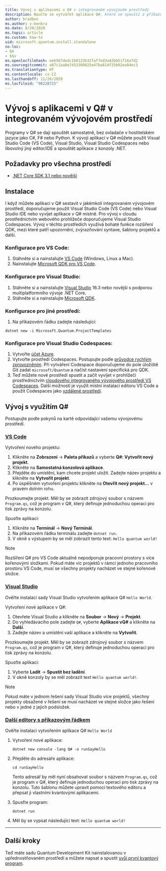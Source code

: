 ```yaml
---
title: Vývoj s aplikacemi v Q# v integrovaném vývojovém prostředí
description: Naučte se vytvářet aplikace Q#, které se spouští z příkazového řádku.
author: bradben
ms.author: v-benbra
ms.date: 8/20/2020
ms.topic: article
ms.custom: how-to
uid: microsoft.quantum.install.standalone
no-loc:
- Q#
- $$v
ms.openlocfilehash: eeb567dedc1b8123b32faf7ed3a42bb51f16a7d2
ms.sourcegitcommit: a87c1aa8e7453360025e47ba614f25b02ea84ec3
ms.translationtype: HT
ms.contentlocale: cs-CZ
ms.lasthandoff: 11/26/2020
ms.locfileid: "96228725"
---
```

# <a name="develop-with-no-locq-applications-in-an-ide"></a>Vývoj s aplikacemi v Q# v integrovaném vývojovém prostředí

Programy v Q# se dají spouštět samostatně, bez ovladače v hostitelském jazyce jako C#, F# nebo Python. K vývoji aplikací v Q# můžete použít Visual Studio Code (VS Code), Visual Studio, Visual Studio Codespaces nebo libovolný jiný editor/IDE a spouštět aplikace z konzoly .NET. 

## <a name="prerequisites-for-all-environments"></a>Požadavky pro všechna prostředí

- [.NET Core SDK 3.1 nebo novější](https://www.microsoft.com/net/download)

## <a name="installation"></a>Instalace

I když můžete aplikaci v Q# sestavit v jakémkoli integrovaném vývojovém prostředí, doporučujeme použít Visual Studio Code (VS Code) nebo Visual Studio IDE nebo vyvíjet aplikace v Q# místně. Pro vývoj v cloudu prostřednictvím webového prohlížeče doporučujeme Visual Studio Codespaces. Vývoj v těchto prostředích využívá bohaté funkce rozšíření QDK, mezi které patří upozornění, zvýrazňování syntaxe, šablony projektů a další. 

### <a name="to-configure-for-vs-code"></a>Konfigurace pro VS Code:

1. Stáhněte si a nainstalujte [VS Code](https://code.visualstudio.com/download) (Windows, Linux a Mac).
2. Nainstalujte [Microsoft QDK pro VS Code](https://marketplace.visualstudio.com/items?itemName=quantum.quantum-devkit-vscode).

### <a name="to-configure-for-visual-studio"></a>Konfigurace pro Visual Studio:

1. Stáhněte si a nainstalujte [Visual Studio](https://visualstudio.microsoft.com/downloads/) 16.3 nebo novější s podporou multiplatformního vývoje .NET Core.
2. Stáhněte si a nainstalujte [Microsoft QDK](https://marketplace.visualstudio.com/items?itemName=quantum.DevKit).

### <a name="to-configure-for-another-environment"></a>Konfigurace pro jiné prostředí: 

1. Na příkazovém řádku zadejte následující:

```dotnetcli
dotnet new -i Microsoft.Quantum.ProjectTemplates
```

### <a name="to-configure-for-visual-studio-codespaces"></a>Konfigurace pro Visual Studio Codespaces:

1. Vytvořte [účet Azure](https://azure.microsoft.com/free/).
2. Vytvořte prostředí Codespaces. Postupujte podle [průvodce rychlým zprovozněním](https://docs.microsoft.com/visualstudio/codespaces/quickstarts/browser). Při vytváření Codespace doporučujeme do pole úložiště Git zadat `microsoft/Quantum` a načíst nastavení specifická pro QDK.
3. Teď můžete nové prostředí spustit a začít vyvíjet v prohlížeči prostřednictvím [cloudového integrovaného vývojového prostředí VS Codespaces](https://online.visualstudio.com/environments). Další možností je využít místní instalaci editoru VS Code a použít Codespaces jako [vzdálené prostředí](https://docs.microsoft.com/visualstudio/online/how-to/vscode).

## <a name="develop-with-no-locq"></a>Vývoj s využitím Q#

Postupujte podle pokynů na kartě odpovídající vašemu vývojovému prostředí.

### <a name="vs-code"></a>[VS Code](#tab/tabid-vscode)

Vytvoření nového projektu:

1. Klikněte na **Zobrazení** -> **Paleta příkazů** a vyberte **Q#: Vytvořit nový projekt**.
2. Klikněte na **Samostatná konzolová aplikace**.
3. Přejděte do umístění, kam chcete projekt uložit. Zadejte název projektu a klikněte na **Vytvořit projekt**.
4. Po úspěšném vytvoření projektu klikněte na **Otevřít nový projekt...** v pravém dolním rohu.

Prozkoumejte projekt. Měl by se zobrazit zdrojový soubor s názvem `Program.qs`, což je program v Q#, který definuje jednoduchou operaci pro tisk zprávy na konzolu.

Spusťte aplikaci:

1. Klikněte na **Terminál** -> **Nový Terminál**.
2. Na příkazovém řádku terminálu zadejte `dotnet run`.
3. V okně s výstupem by se měl zobrazit tento text: `Hello quantum world!`

> [!NOTE]
> Rozšíření Q# pro VS Code aktuálně nepodporuje pracovní prostory s více kořenovými složkami. Pokud máte víc projektů v rámci jednoho pracovního prostoru VS Code, musí se všechny projekty nacházet ve stejné kořenové složce.

### <a name="visual-studio"></a>[Visual Studio](#tab/tabid-vs)

Ověřte instalaci sady Visual Studio vytvořením aplikace Q# `Hello World`.

Vytvoření nové aplikace v Q#:

1. Otevřete Visual Studio a klikněte na **Soubor** -> **Nový** -> **Projekt**.
2. Do vyhledávacího pole zadejte `Q#`, vyberte **Aplikace vQ#** a klikněte na **Další**.
3. Zadejte název a umístění vaší aplikace a klikněte na **Vytvořit**.


Prozkoumejte projekt. Měl by se zobrazit zdrojový soubor s názvem `Program.qs`, což je program v Q#, který definuje jednoduchou operaci pro tisk zprávy na konzolu.

Spusťte aplikaci:

1. Vyberte **Ladit** -> **Spustit bez ladění**.
2. V okně konzoly by se měl zobrazit text `Hello quantum world!`.

> [!NOTE]
> Pokud máte v jednom řešení sady Visual Studio více projektů, všechny projekty obsažené v řešení se musí nacházet ve stejné složce jako řešení nebo v jedné z jejích podsložek.  

### <a name="other-editors-with-the-command-prompt"></a>[Další editory s příkazovým řádkem](#tab/tabid-cmdline)

Ověřte instalaci vytvořením aplikace Q# `Hello World`

1. Vytvoření nové aplikace:

    ```dotnetcli
    dotnet new console -lang Q# -o runSayHello
    ```

1. Přejděte do adresáře aplikace:

    ```dotnetcli
    cd runSayHello
    ```

    Tento adresář by měl nyní obsahovat soubor s názvem `Program.qs`, což je program v Q#, který definuje jednoduchou operaci pro tisk zprávy na konzolu. Tuto šablonu můžete upravit pomocí textového editoru a přepsat ji vlastními kvantovými aplikacemi. 

1. Spusťte program:

    ```dotnetcli
    dotnet run
    ```

1. Měl by se vypsat následující text: `Hello quantum world!`

***

## <a name="next-steps"></a>Další kroky

Teď máte sadu Quantum Development Kit nainstalovanou v upřednostňovaném prostředí a můžete napsat a spustit [svůj první kvantový program](xref:microsoft.quantum.quickstarts.qrng).

